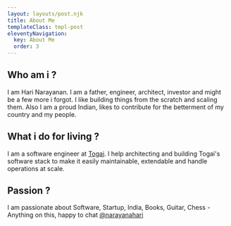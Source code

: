 ```yaml
---
layout: layouts/post.njk
title: About Me
templateClass: tmpl-post
eleventyNavigation:
  key: About Me
  order: 3
---
```


## Who am i ?
I am Hari Narayanan. I am a father, engineer, architect, investor and might be a few more i forgot. I like building things from the scratch and scaling them. Also I am a proud Indian, likes to contribute for the betterment of my country and my people.

## What i do for living ?
I am a software engineer at [Togai](https://togai.com). I help architecting and building Togai's software stack to make it easily maintainable, extendable and handle operations at scale.

## Passion ?
I am passionate about Software, Startup, India, Books, Guitar, Chess - Anything on this, happy to chat [@narayanahari](https://twitter.com/narayanahari)